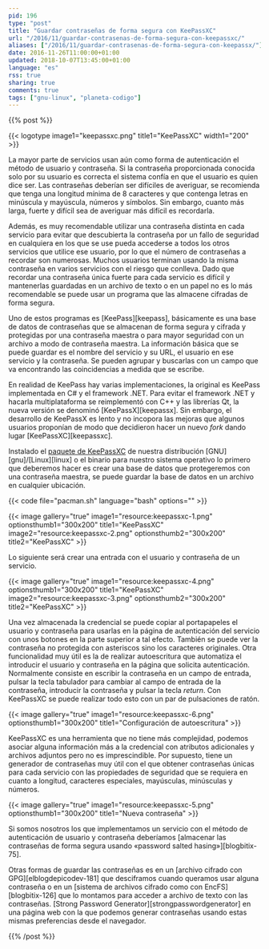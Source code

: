 ```yaml
---
pid: 196
type: "post"
title: "Guardar contraseñas de forma segura con KeePassXC"
url: "/2016/11/guardar-contrasenas-de-forma-segura-con-keepassxc/"
aliases: ["/2016/11/guardar-contrasenas-de-forma-segura-con-keepassx/"]
date: 2016-11-26T11:00:00+01:00
updated: 2018-10-07T13:45:00+01:00
language: "es"
rss: true
sharing: true
comments: true
tags: ["gnu-linux", "planeta-codigo"]
---
```


{{% post %}}

{{< logotype image1="keepassxc.png" title1="KeePassXC" width1="200" >}}

La mayor parte de servicios usan aún como forma de autenticación el método de usuario y contraseña. Si la contraseña proporcionada conocida solo por su usuario es correcta el sistema confía en que el usuario es quien dice ser. Las contraseñas deberían ser difíciles de averiguar, se recomienda que tenga una longitud mínima de 8 caracteres y que contenga letras en minúscula y mayúscula, números y símbolos. Sin embargo, cuanto más larga, fuerte y difícil sea de averiguar más difícil es recordarla.

Además, es muy recomendable utilizar una contraseña distinta en cada servicio para evitar que descubierta la contraseña por un fallo de seguridad en cualquiera en los que se use pueda accederse a todos los otros servicios que utilice ese usuario, por lo que el número de contraseñas a recordar son numerosas. Muchos usuarios terminan usando la misma contraseña en varios servicios con el riesgo que conlleva. Dado que recordar una contraseña única fuerte para cada servicio es difícil y mantenerlas guardadas en un archivo de texto o en un papel no es lo más recomendable se puede usar un programa que las almacene cifradas de forma segura.

Uno de estos programas es [KeePass][keepass], básicamente es una base de datos de contraseñas que se almacenan de forma segura y cifrada y protegidas por una contraseña maestra o para mayor seguridad con un archivo a modo de contraseña maestra. La información básica que se puede guardar es el nombre del servicio y su URL, el usuario en ese servicio y la contraseña. Se pueden agrupar y buscarlas con un campo que va encontrando las coincidencias a medida que se escribe.

En realidad de KeePass hay varias implementaciones, la original es KeePass implementada en C# y el framework .NET. Para evitar el framework .NET y hacarla multiplataforma se reimplementó con C++ y las librerías Qt, la nueva versión se denominó [KeePassX][keepassx]. Sin embargo, el desarrollo de KeePassX es lento y no incopora las mejoras que algunos usuarios proponían de modo que decidieron hacer un nuevo _fork_ dando lugar [KeePassXC][keepassxc].

Instalado el [paquete de KeePassXC](https://www.archlinux.org/packages/community/x86_64/keepassxc/) de nuestra distribución [GNU][gnu]/[Linux][linux] o el binario para nuestro sistema operativo lo primero que deberemos hacer es crear una base de datos que protegeremos con una contraseña maestra, se puede guardar la base de datos en un archivo en cualquier ubicación.

{{< code file="pacman.sh" language="bash" options="" >}}

{{< image
    gallery="true"
    image1="resource:keepassxc-1.png" optionsthumb1="300x200" title1="KeePassXC"
    image2="resource:keepassxc-2.png" optionsthumb2="300x200" title2="KeePassXC" >}}

Lo siguiente será crear una entrada con el usuario y contraseña de un servicio.

{{< image
    gallery="true"
    image1="resource:keepassxc-4.png" optionsthumb1="300x200" title1="KeePassXC"
    image2="resource:keepassxc-3.png" optionsthumb2="300x200" title2="KeePassXC" >}}

Una vez almacenada la credencial se puede copiar al portapapeles el usuario y contraseña para usarlas en la página de autenticación del servicio con unos botones en la parte superior a tal efecto. También se puede ver la contraseña no protegida con asteriscos sino los caracteres originales. Otra funcionalidad muy útil es la de realizar autoescritura que automatiza el introducir el usuario y contraseña en la página que solicita autenticación. Normalmente consiste en escribir la contraseña en un campo de entrada, pulsar la tecla tabulador para cambiar al campo de entrada de la contraseña, introducir la contraseña y pulsar la tecla _return_. Con KeePassXC se puede realizar todo esto con un par de pulsaciones de ratón.

{{< image
    gallery="true"
    image1="resource:keepassxc-6.png" optionsthumb1="300x200" title1="Configuración de autoescritura" >}}

KeePassXC es una herramienta que no tiene más complejidad, podemos asociar alguna información más a la credencial con atributos adicionales y archivos adjuntos pero no es imprescindible. Por supuesto, tiene un generador de contraseñas muy útil con el que obtener contraseñas únicas para cada servicio con las propiedades de seguridad que se requiera en cuanto a longitud, caracteres especiales, mayúsculas, minúsculas y números.

{{< image
    gallery="true"
    image1="resource:keepassxc-5.png" optionsthumb1="300x200" title1="Nueva contraseña" >}}

Si somos nosotros los que implementamos un servicio con el método de autenticación de usuario y contraseña deberíamos [almacenar las contraseñas de forma segura usando «password salted hasing»][blogbitix-75].

Otras formas de guardar las contraseñas es en un [archivo cifrado con GPG][elblogdepicodev-181] que desciframos cuando queramos usar alguna contraseña o en un [sistema de archivos cifrado como con EncFS][blogbitix-126] que lo montamos para acceder a archivo de texto con las contraseñas. [Strong Password Generator][strongpasswordgenerator] en una página web con la que podemos generar contraseñas usando estas mismas preferencias desde el navegador.

{{% /post %}}

